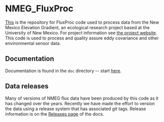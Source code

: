 # NMEG_FluxProc

[This](https://github.com/gremau/NMEG_FluxProc) is the repository for
FluxProc code used to process data from the New Mexico Elevation Gradient, 
an ecological research project based at the University of New Mexico.
For project information see [the project website](http://biology.unm.edu/litvak/res_NM_elev.html).
This code is used to process and quality assure eddy covariance and other
environmental sensor data.

## Documentation

Documentation is found in the `doc` directory -- start [here](doc/README.md).

## Data releases

Many of versions of NMEG flux data have been produced by this code as it has
changed over the years. Recently we have made the effort to version the data
using a release system that has associated git tags. Release information is 
on the [Releases page](doc/Releases.md) of the docs.



